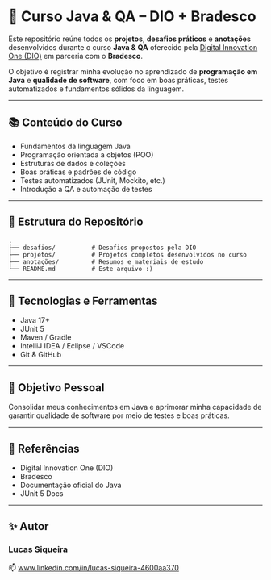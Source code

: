 # 🧠 Curso Java & QA – DIO + Bradesco

Este repositório reúne todos os **projetos**, **desafios práticos** e **anotações** desenvolvidos durante o curso **Java & QA** oferecido pela [Digital Innovation One (DIO)](https://www.dio.me) em parceria com o **Bradesco**.

O objetivo é registrar minha evolução no aprendizado de **programação em Java** e **qualidade de software**, com foco em boas práticas, testes automatizados e fundamentos sólidos da linguagem.

---

## 📚 Conteúdo do Curso

- Fundamentos da linguagem Java  
- Programação orientada a objetos (POO)  
- Estruturas de dados e coleções  
- Boas práticas e padrões de código  
- Testes automatizados (JUnit, Mockito, etc.)  
- Introdução a QA e automação de testes  

---

## 🚀 Estrutura do Repositório
```
.
├── desafios/          # Desafios propostos pela DIO
├── projetos/          # Projetos completos desenvolvidos no curso
├── anotações/         # Resumos e materiais de estudo
└── README.md          # Este arquivo :)
```
---

## 🧩 Tecnologias e Ferramentas
- Java 17+
- JUnit 5
- Maven / Gradle
- IntelliJ IDEA / Eclipse / VSCode
- Git & GitHub

---

## 🎯 Objetivo Pessoal
Consolidar meus conhecimentos em Java e aprimorar minha capacidade de garantir qualidade de software por meio de testes e boas práticas.

---

## 📎 Referências
- Digital Innovation One (DIO)
- Bradesco
- Documentação oficial do Java
- JUnit 5 Docs

---

## ✨ Autor
### Lucas Siqueira
📫 www.linkedin.com/in/lucas-siqueira-4600aa370
